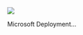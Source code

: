 <a href="https://msdeployapp20190206021007.azurewebsites.net/" target="_blank">
    <img src="http://azuredeploy.net/deploybutton.png"/>
</a>

Microsoft Deployment...